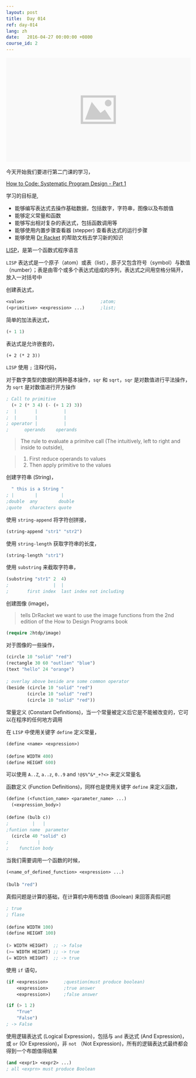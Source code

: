 ```yaml
---
layout: post
title:  Day 014
ref: day-014
lang: zh
date:   2016-04-27 00:00:00 +0800
course_id: 2
---
```


![](/images/placeholder.png)

今天开始我们要进行第二门课的学习，

[How to Code: Systematic Program Design - Part 1](https://courses.edx.org/courses/course-v1:UBCx+SPD1x+2T2016/courseware/d4b5b9454a3e47689c866b557162d73d/348790b506ce479789ffd6c227d1bc9d/)

学习的目标是,

- 能够编写表达式去操作基础数据，包括数字，字符串，图像以及布朗值
- 能够定义常量和函数
- 能够写出相对复杂的表达式，包括函数调用等
- 能够使用内置步骤查看器 (stepper) 查看表达式的运行步骤
- 能够使用 [Dr Racket](http://racket-lang.org/download/) 的帮助文档去学习新的知识

[LISP](https://zh.wikipedia.org/wiki/LISP)，是第一个函数式程序语言

`LISP` 表达式是一个原子（atom）或表（list），原子又包含符号（symbol）与数值（number）；表是由零个或多个表达式组成的序列，表达式之间用空格分隔开，放入一对括号中

创建表达式，

```lisp
<value>                             ;atom;
(<primitive> <expression> ...)      ;list;
```

简单的加法表达式，

```lisp
(+ 1 1)
```

表达式是允许嵌套的，

```
(+ 2 (* 2 3))
```

`LISP` 使用 `;` 注释代码，

对于数字类型的数据的两种基本操作，`sqr` 和 `sqrt`，`sqr` 是对数值进行平法操作，为 `sqrt` 是对数值进行开方操作

```lisp
; Call to primitive
  (+ 2 (* 3 4) (- (+ 1 2) 3))
;  |       |          |
;  |       |          |
; operator |          |
;      operands    operands
```

>  The rule to evaluate a primitve call (The intuitively, left to right and inside to outside),

> 1. First reduce operands to values
> 2. Then apply primitive to the values

创建字符串 (String)，

```lisp
  " this is a String "
; |        |         |
;double  any        double
;quote   characters quote
```

使用 `string-append` 将字符创拼接，

```lisp
(string-append "str1" "str2")
```

使用 `string-length` 获取字符串的长度，

```lisp
(string-length "str1")
```

使用 `substring` 来截取字符串，

```lisp
(substring "str1" 2  4)
;                 |  |
;       first index  last index not including
```

创建图像 (image)，

> tells DrRacket we want to use the image functions from the 2nd edition of the How to Design Programs book

```lisp
(require 2htdp/image)
```

对于图像的一些操作，

```lisp
(circle 10 "solid" "red")
(rectangle 30 60 "outlien" "blue")
(text "hello" 24 "orange")

; overlay above beside are some common operator
(beside (circle 10 "solid" "red")
	    (circle 10 "solid" "red")
		(circle 10 "solid" "red"))
```

常量定义 (Constant Definitions)，当一个常量被定义后它是不能被改变的，它可以在程序的任何地方调用

在 `LISP` 中使用关键字 `define` 定义常量，

```lisp
(define <name> <expression>)

(define WIDTH 400)
(define HEIGHT 600)
```

可以使用 `A..Z`, `a..z`, `0..9` and `!@$%^&*_+?<>` 来定义常量名

函数定义 (Function Definitions)，同样也是使用关键字 `define` 来定义函数，

```lisp
(define (<function_name> <parameter_name> ...)
  (<expression_body>)

(define (bulb c))
;         |   |
;funtion name  parameter  
  (circle 40 "solid" c)
;           |
;    function body  
```

当我们需要调用一个函数的时候，

```lisp
(<name_of_defined_function> <expression> ...)

(bulb "red")
```

真假问题是计算的基础，在计算机中用布朗值 (Boolean) 来回答真假问题

```lisp
; true
; flase

(define WIDTH 100)
(define HEIGHT 100)

(> WIDTH HEIGHT)  ;; -> false
(>= WIDTH HEIGHT) ;; -> true
(= WIDth HEIGHT)  ;; -> true
```

使用 `if` 语句，

```lisp
(if <expression>      ;question(must produce boolean)
    <expression>      ;true answer
    <expression>)     ;false answer
```

```lisp
(if (> 1 2)
    "True"
	"False")
; -> False
```

使用逻辑表达式 (Logical Expression)，包括与 `and` 表达式 (And Expression)，或 `or` (Or Expression)，非 `not` （Not Expression)，所有的逻辑表达式最终都会得到一个布朗值得结果

```lisp
(and <expr1> <expr2> ...)  
; all <exprn> must produce Boolean
```

